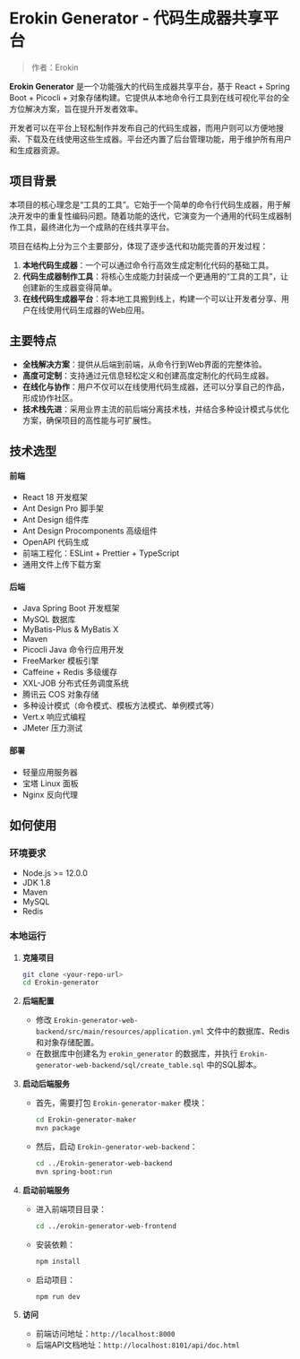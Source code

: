 # Erokin Generator - 代码生成器共享平台

> 作者：Erokin

**Erokin Generator** 是一个功能强大的代码生成器共享平台，基于 React + Spring Boot + Picocli + 对象存储构建。它提供从本地命令行工具到在线可视化平台的全方位解决方案，旨在提升开发者效率。

开发者可以在平台上轻松制作并发布自己的代码生成器，而用户则可以方便地搜索、下载及在线使用这些生成器。平台还内置了后台管理功能，用于维护所有用户和生成器资源。

## 项目背景

本项目的核心理念是“工具的工具”。它始于一个简单的命令行代码生成器，用于解决开发中的重复性编码问题。随着功能的迭代，它演变为一个通用的代码生成器制作工具，最终进化为一个成熟的在线共享平台。

项目在结构上分为三个主要部分，体现了逐步迭代和功能完善的开发过程：

1.  **本地代码生成器**：一个可以通过命令行高效生成定制化代码的基础工具。
2.  **代码生成器制作工具**：将核心生成能力封装成一个更通用的“工具的工具”，让创建新的生成器变得简单。
3.  **在线代码生成器平台**：将本地工具搬到线上，构建一个可以让开发者分享、用户在线使用代码生成器的Web应用。

## 主要特点

- **全栈解决方案**：提供从后端到前端，从命令行到Web界面的完整体验。
- **高度可定制**：支持通过元信息轻松定义和创建高度定制化的代码生成器。
- **在线化与协作**：用户不仅可以在线使用代码生成器，还可以分享自己的作品，形成协作社区。
- **技术栈先进**：采用业界主流的前后端分离技术栈，并结合多种设计模式与优化方案，确保项目的高性能与可扩展性。

## 技术选型

#### 前端

- React 18 开发框架
- Ant Design Pro 脚手架
- Ant Design 组件库
- Ant Design Procomponents 高级组件
- OpenAPI 代码生成
- 前端工程化：ESLint + Prettier + TypeScript
- 通用文件上传下载方案

#### 后端

- Java Spring Boot 开发框架
- MySQL 数据库
- MyBatis-Plus & MyBatis X
- Maven
- Picocli Java 命令行应用开发
- FreeMarker 模板引擎
- Caffeine + Redis 多级缓存
- XXL-JOB 分布式任务调度系统
- 腾讯云 COS 对象存储
- 多种设计模式（命令模式、模板方法模式、单例模式等）
- Vert.x 响应式编程
- JMeter 压力测试

#### 部署

- 轻量应用服务器
- 宝塔 Linux 面板
- Nginx 反向代理

## 如何使用

### 环境要求

- Node.js >= 12.0.0
- JDK 1.8
- Maven
- MySQL
- Redis

### 本地运行

1.  **克隆项目**

    ```bash
    git clone <your-repo-url>
    cd Erokin-generator
    ```

2.  **后端配置**

    - 修改 `Erokin-generator-web-backend/src/main/resources/application.yml` 文件中的数据库、Redis和对象存储配置。
    - 在数据库中创建名为 `erokin_generator` 的数据库，并执行 `Erokin-generator-web-backend/sql/create_table.sql` 中的SQL脚本。

3.  **启动后端服务**

    - 首先，需要打包 `Erokin-generator-maker` 模块：
      ```bash
      cd Erokin-generator-maker
      mvn package
      ```
    - 然后，启动 `Erokin-generator-web-backend`：
      ```bash
      cd ../Erokin-generator-web-backend
      mvn spring-boot:run
      ```

4.  **启动前端服务**

    - 进入前端项目目录：
      ```bash
      cd ../erokin-generator-web-frontend
      ```
    - 安装依赖：
      ```bash
      npm install
      ```
    - 启动项目：
      ```bash
      npm run dev
      ```

5.  **访问**

    - 前端访问地址：`http://localhost:8000`
    - 后端API文档地址：`http://localhost:8101/api/doc.html`

